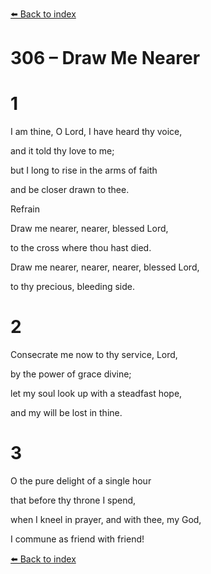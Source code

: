 [⬅️ Back to index](../README.md)

# 306 – Draw Me Nearer





# 1

I am thine, O Lord, I have heard thy voice,

and it told thy love to me;

but I long to rise in the arms of faith

and be closer drawn to thee.



Refrain

Draw me nearer, nearer, blessed Lord,

to the cross where thou hast died.

Draw me nearer, nearer, nearer, blessed Lord,

to thy precious, bleeding side.



# 2

Consecrate me now to thy service, Lord,

by the power of grace divine;

let my soul look up with a steadfast hope,

and my will be lost in thine.



# 3

O the pure delight of a single hour

that before thy throne I spend,

when I kneel in prayer, and with thee, my God,

I commune as friend with friend!

[⬅️ Back to index](../README.md)
